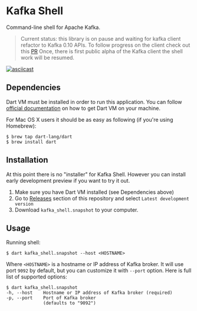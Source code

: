 # Kafka Shell

Command-line shell for Apache Kafka.

> Current status: this library is on pause and waiting for kafka client refactor to Kafka 0.10
> APIs. To follow progress on the client check out this [PR](https://github.com/dart-drivers/kafka/pull/13)
> Once, there is first public alpha of the Kafka client the shell work will be resumed.

[![asciicast](https://asciinema.org/a/d95xyhz034nmsaqjwzw6g74tt.png)](https://asciinema.org/a/d95xyhz034nmsaqjwzw6g74tt)

## Dependencies

Dart VM must be installed in order to run this application.
You can follow [official documentation](https://www.dartlang.org/downloads/) on how to get Dart VM on your machine.

For Mac OS X users it should be as easy as following (if you're using Homebrew):

```shell
$ brew tap dart-lang/dart
$ brew install dart
```

## Installation

At this point there is no "installer" for Kafka Shell.
However you can install early development preview if you want to try it out.

1. Make sure you have Dart VM installed (see Dependencies above)
2. Go to [Releases](https://github.com/pulyaevskiy/kafka-shell/releases/tag/v1.0.0-dev) section of this repository and select `Latest development version`
3. Download `kafka_shell.snapshot` to your computer.

## Usage

Running shell:

```shell
$ dart kafka_shell.snapshot --host <HOSTNAME>
```

Where `<HOSTNAME>` is a hostname or IP address of Kafka broker. It will use port `9092` by default, but you can customize it with `--port` option. Here is full list of supported options:

```shell
$ dart kafka_shell.snapshot
-h, --host    Hostname or IP address of Kafka broker (required)
-p, --port    Port of Kafka broker
              (defaults to "9092")
```
